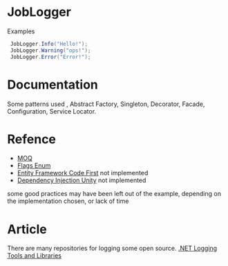 # JobLogger

Examples

```C#
 JobLogger.Info("Hello!");
 JobLogger.Warning("ops!");
 JobLogger.Error("Error!");   
```

# Documentation
Some patterns used , Abstract Factory, Singleton, Decorator, Facade, Configuration, Service Locator.

# Refence
 * [MOQ](<https://github.com/moq>)
 * [Flags Enum](<https://msdn.microsoft.com/es-es/library/system.flagsattribute(v=vs.110).aspx>)
 * [Entity Framework Code First](<https://msdn.microsoft.com/en-us/library/jj193542(v=vs.113).aspx>)  not implemented
 * [Dependency Injection Unity](<https://msdn.microsoft.com/en-us/library/dn178463(v=pandp.30).aspx>) not implemented
 
some good practices may have been left out of the example, depending on the implementation chosen, or lack of time

# Article

There are many repositories for logging some open source.
[.NET Logging Tools and Libraries](<http://www.dotnetlogging.com/>)
